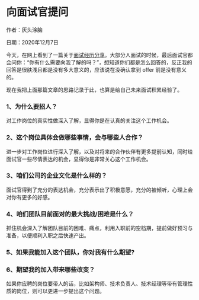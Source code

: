 # 向面试官提问

作者：灰头涂脑

日期：2020年12月7日

今天，在网上看到了一篇关于[面试经历分享](https://coffe1891.gitbook.io/frontend-hard-mode-interview/0/0.1.6)。大部分人面试的时候，最后面试官都会问你：“你有什么需要向我了解的吗？”，想知道你们都是怎么回答的，反正我的回答是很肤浅且都是没有多大意义的，应该说在没确认拿到 offer 前是没有意义的。

现在我把上面那篇文章的思路记录于此，也算是给自己未来面试积累经验了。

### 1、为什么要招人？

对工作岗位的真实性做深入了解，显得你是在认真的关注这个工作机会。

### 2、这个岗位具体会做哪些事情，会与哪些人合作？

进一步对工作岗位进行深入了解，以及对将来的合作伙伴有更多提前认知，同时给面试官一些尽情表达的机会，显得你是非常关心这个工作机会。

### 3、咱们公司的企业文化是什么样的？

面试官得到了充分的表达机会，充分表示出了积极意愿，充分的被倾听，心理上会对你有更多的好感。

### 4、咱们团队目前面对的最大挑战/困难是什么？

抓住机会深入了解团队目前的困难、痛点，利用入职前的空档期，提前做好预习与准备，以便顺利入职之后快速产出。

### 5、如果我能加入这个团队，你对我有什么期望?

### 6、期望我的加入带来哪些改变？

如果你应聘的岗位要带人的话，比如架构师、技术负责人、技术经理等带有管理性质的岗位，则可以更进一步提出这个问题。